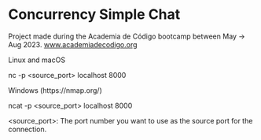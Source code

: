 # Concurrency Simple Chat

Project made during the Academia de Código bootcamp between May -> Aug 2023. www.academiadecodigo.org
<p></p>
<p></p>
Linux and macOS

nc -p <source_port> localhost 8000
<p></p>
<p></p>
Windows (https://nmap.org/)

ncat -p <source_port> localhost 8000

<source_port>: The port number you want to use as the source port for the connection.


